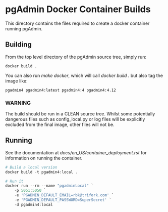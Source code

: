 # pgAdmin Docker Container Builds

This directory contains the files required to create a docker container running
pgAdmin.

## Building

From the top level directory of the pgAdmin source tree, simply run:

    docker build .

You can also run *make docker*, which will call *docker build .* but also tag
the image like:

    pgadmin4 pgadmin4:latest pgadmin4:4 pgadmin4:4.12

### WARNING 

The build should be run in a CLEAN source tree. Whilst some potentially
dangerous files such as config_local.py or log files will be explicitly
excluded from the final image, other files will not be.

## Running

See the documentation at *docs/en_US/container_deployment.rst* for information on
running the container.

```powershell
# Build a local version
docker build -t pgadmin4:local .

# Run it
docker run --rm --name "pgadminLocal" `
    -p 5051:5050 `
    -e 'PGADMIN_DEFAULT_EMAIL=rbk@trifork.com' `
    -e 'PGADMIN_DEFAULT_PASSWORD=SuperSecret' `
    -d pgadmin4:local
```